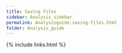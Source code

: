 ```yaml
---
title: Saving Files
sidebar: Analysis_sidebar
permalink: Analysisguide-saving-files.html
folder: Analysis_guide
---
```


<link rel="stylesheet" href="css/theme-purple.css">

{% include links.html %}
